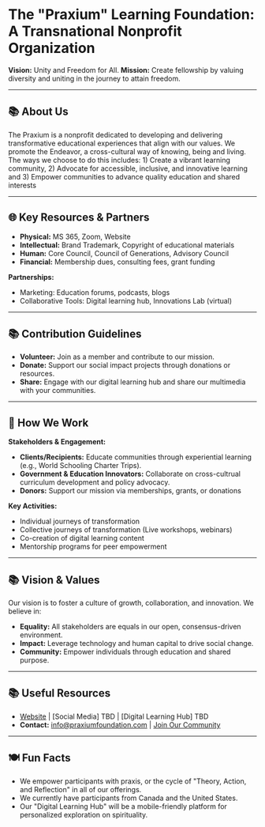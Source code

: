 # **The "Praxium" Learning Foundation: A Transnational Nonprofit Organization**
**Vision:** Unity and Freedom for All.
**Mission:** Create fellowship by valuing diversity and uniting in the journey to attain freedom.

---

## 📚 About Us  
The Praxium is a nonprofit dedicated to developing and delivering transformative educational experiences that align with our values. We promote the Endeavor, a cross-cultural way of knowing, being and living. The ways we choose to do this includes: 1) Create a vibrant learning community, 2) Advocate for accessible, inclusive, and innovative learning and 3) Empower communities to advance quality education and shared interests

---

## 🌐 Key Resources & Partners  
- **Physical:** MS 365, Zoom, Website  
- **Intellectual:** Brand Trademark, Copyright of educational materials  
- **Human:** Core Council, Council of Generations, Advisory Council  
- **Financial:** Membership dues, consulting fees, grant funding 

**Partnerships:**  
- Marketing: Education forums, podcasts, blogs  
- Collaborative Tools: Digital learning hub, Innovations Lab (virtual)  

---

## 📚 Contribution Guidelines  
- **Volunteer:** Join as a member and contribute to our mission.  
- **Donate:** Support our social impact projects through donations or resources.  
- **Share:** Engage with our digital learning hub and share our multimedia with your communities.  

---

## 🧩 How We Work  
**Stakeholders & Engagement:**  
- **Clients/Recipients:** Educate communities through experiential learning (e.g., World Schooling Charter Trips).  
- **Government & Education Innovators:** Collaborate on cross-cultrual curriculum development and policy advocacy.  
- **Donors:** Support our mission via memberships, grants, or donations  

**Key Activities:**  
- Individual journeys of transformation
- Collective journeys of transformation (Live workshops, webinars)
- Co-creation of digital learning content  
- Mentorship programs for peer empowerment  

---

## 📚 Vision & Values  
Our vision is to foster a culture of growth, collaboration, and innovation. We believe in:  
- **Equality:** All stakeholders are equals in our open, consensus-driven environment.  
- **Impact:** Leverage technology and human capital to drive social change.  
- **Community:** Empower individuals through education and shared purpose.  

---

## 📚 Useful Resources  
- [Website](https://www.praxiumfoundation.com) | [Social Media] TBD | [Digital Learning Hub] TBD
- **Contact:** info@praxiumfoundation.com | [Join Our Community](https://www.praxiumfoundation.com/contact)

---

## 🍽️ Fun Facts  
- We empower participants with praxis, or the cycle of "Theory, Action, and Reflection" in all of our offerings.
- We currently have participants from Canada and the United States.  
- Our "Digital Learning Hub" will be a mobile-friendly platform for personalized exploration on spirituality.  
